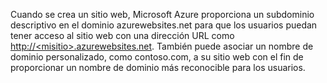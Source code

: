 Cuando se crea un sitio web, Microsoft Azure proporciona un subdominio descriptivo en el dominio azurewebsites.net para que los usuarios puedan tener acceso al sitio web con una dirección URL como [http://\<misitio\>.azurewebsites.net][]. También puede asociar un nombre de dominio personalizado, como contoso.com, a su sitio web con el fin de proporcionar un nombre de dominio más reconocible para los usuarios.

  [http://\<misitio\>.azurewebsites.net]: http://<mysite>.azurewebsites.net
